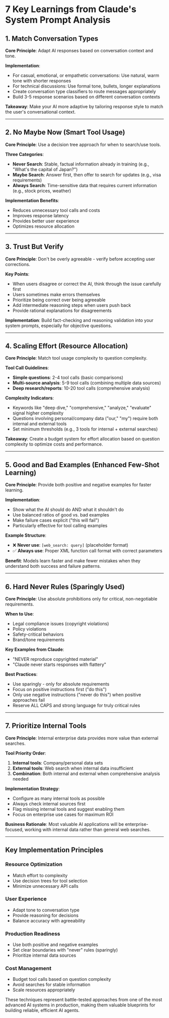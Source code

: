 # 7 Key Learnings from Claude's System Prompt Analysis

## 1. Match Conversation Types

**Core Principle**: Adapt AI responses based on conversation context and tone.

**Implementation**:
- For casual, emotional, or empathetic conversations: Use natural, warm tone with shorter responses
- For technical discussions: Use formal tone, bullets, longer explanations
- Create conversation type classifiers to route messages appropriately
- Build 3-5 response scenarios based on different conversation contexts

**Takeaway**: Make your AI more adaptive by tailoring response style to match the user's conversational context.

---

## 2. No Maybe Now (Smart Tool Usage)

**Core Principle**: Use a decision tree approach for when to search/use tools.

**Three Categories**:
- **Never Search**: Stable, factual information already in training (e.g., "What's the capital of Japan?")
- **Maybe Search**: Answer first, then offer to search for updates (e.g., visa requirements)
- **Always Search**: Time-sensitive data that requires current information (e.g., stock prices, weather)

**Implementation Benefits**:
- Reduces unnecessary tool calls and costs
- Improves response latency
- Provides better user experience
- Optimizes resource allocation

---

## 3. Trust But Verify

**Core Principle**: Don't be overly agreeable - verify before accepting user corrections.

**Key Points**:
- When users disagree or correct the AI, think through the issue carefully first
- Users sometimes make errors themselves
- Prioritize being correct over being agreeable
- Add intermediate reasoning steps when users push back
- Provide rational explanations for disagreements

**Implementation**: Build fact-checking and reasoning validation into your system prompts, especially for objective questions.

---

## 4. Scaling Effort (Resource Allocation)

**Core Principle**: Match tool usage complexity to question complexity.

**Tool Call Guidelines**:
- **Simple questions**: 2-4 tool calls (basic comparisons)
- **Multi-source analysis**: 5-9 tool calls (combining multiple data sources)
- **Deep research/reports**: 10-20 tool calls (comprehensive analysis)

**Complexity Indicators**:
- Keywords like "deep dive," "comprehensive," "analyze," "evaluate" signal higher complexity
- Questions involving personal/company data ("our," "my") require both internal and external tools
- Set minimum thresholds (e.g., 3 tools for internal + external searches)

**Takeaway**: Create a budget system for effort allocation based on question complexity to optimize costs and performance.

---

## 5. Good and Bad Examples (Enhanced Few-Shot Learning)

**Core Principle**: Provide both positive and negative examples for faster learning.

**Implementation**:
- Show what the AI should do AND what it shouldn't do
- Use balanced ratios of good vs. bad examples
- Make failure cases explicit ("this will fail")
- Particularly effective for tool calling examples

**Example Structure**:
- ❌ **Never use**: `[web_search: query]` (placeholder format)
- ✅ **Always use**: Proper XML function call format with correct parameters

**Benefit**: Models learn faster and make fewer mistakes when they understand both success and failure patterns.

---

## 6. Hard Never Rules (Sparingly Used)

**Core Principle**: Use absolute prohibitions only for critical, non-negotiable requirements.

**When to Use**:
- Legal compliance issues (copyright violations)
- Policy violations
- Safety-critical behaviors
- Brand/tone requirements

**Key Examples from Claude**:
- "NEVER reproduce copyrighted material"
- "Claude never starts responses with flattery"

**Best Practices**:
- Use sparingly - only for absolute requirements
- Focus on positive instructions first ("do this")
- Only use negative instructions ("never do this") when positive approaches fail
- Reserve ALL CAPS and strong language for truly critical rules

---

## 7. Prioritize Internal Tools

**Core Principle**: Internal enterprise data provides more value than external searches.

**Tool Priority Order**:
1. **Internal tools**: Company/personal data sets
2. **External tools**: Web search when internal data insufficient  
3. **Combination**: Both internal and external when comprehensive analysis needed

**Implementation Strategy**:
- Configure as many internal tools as possible
- Always check internal sources first
- Flag missing internal tools and suggest enabling them
- Focus on enterprise use cases for maximum ROI

**Business Rationale**: Most valuable AI applications will be enterprise-focused, working with internal data rather than general web searches.

---

## Key Implementation Principles

### Resource Optimization
- Match effort to complexity
- Use decision trees for tool selection
- Minimize unnecessary API calls

### User Experience
- Adapt tone to conversation type
- Provide reasoning for decisions
- Balance accuracy with agreeability

### Production Readiness
- Use both positive and negative examples
- Set clear boundaries with "never" rules (sparingly)
- Prioritize internal data sources

### Cost Management
- Budget tool calls based on question complexity
- Avoid searches for stable information
- Scale resources appropriately

These techniques represent battle-tested approaches from one of the most advanced AI systems in production, making them valuable blueprints for building reliable, efficient AI agents.

